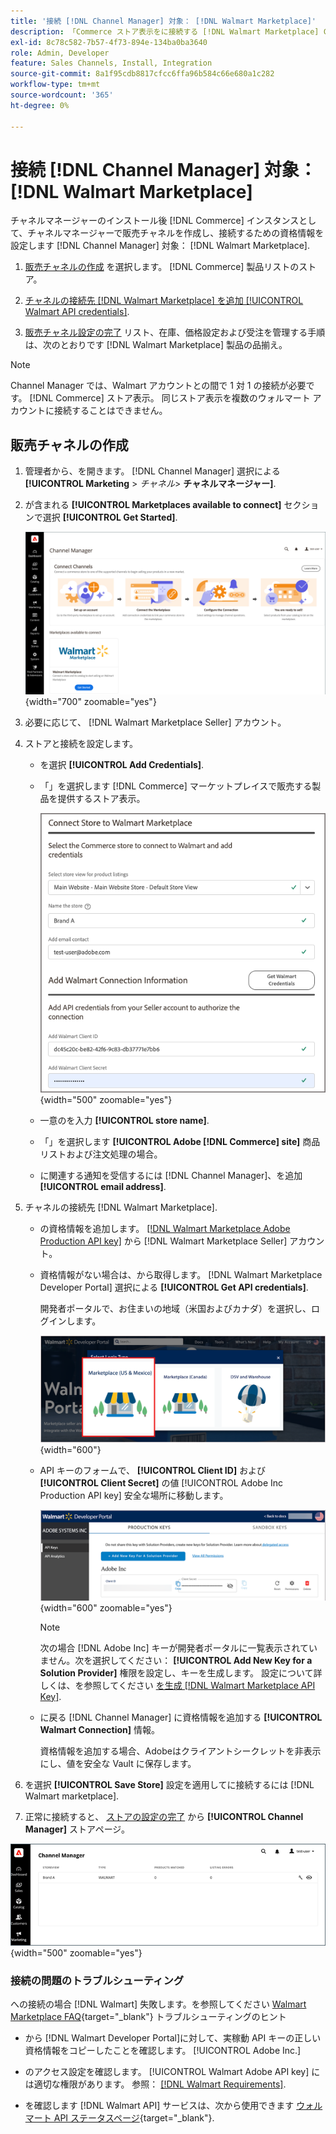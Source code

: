 ```yaml
---
title: '接続 [!DNL Channel Manager] 対象： [!DNL Walmart Marketplace]'
description: 「Commerce ストア表示をに接続する [!DNL Walmart Marketplace] Commerceの商品リスト、在庫、価格、注文を管理する営業チャネルを作成するには、Walmart Marketplace の売上について説明します。
exl-id: 8c78c582-7b57-4f73-894e-134ba0ba3640
role: Admin, Developer
feature: Sales Channels, Install, Integration
source-git-commit: 8a1f95cdb8817cfcc6ffa96b584c66e680a1c282
workflow-type: tm+mt
source-wordcount: '365'
ht-degree: 0%

---
```


# 接続 [!DNL Channel Manager] 対象： [!DNL Walmart Marketplace]

チャネルマネージャーのインストール後 [!DNL Commerce] インスタンスとして、チャネルマネージャーで販売チャネルを作成し、接続するための資格情報を設定します [!DNL Channel Manager] 対象： [!DNL Walmart Marketplace].

1. [販売チャネルの作成](#create-the-sales-channel) を選択します。 [!DNL Commerce] 製品リストのストア。

1. [チャネルの接続先 [!DNL Walmart Marketplace] を追加 [!UICONTROL Walmart API credentials]](#connect-the-channel-to-walmart-marketplace).

1. [販売チャネル設定の完了](#complete-sales-channel-store-setup) リスト、在庫、価格設定および受注を管理する手順は、次のとおりです [!DNL Walmart Marketplace] 製品の品揃え。

>[!NOTE]
>
>Channel Manager では、Walmart アカウントとの間で 1 対 1 の接続が必要です。 [!DNL Commerce] ストア表示。 同じストア表示を複数のウォルマート アカウントに接続することはできません。

## 販売チャネルの作成

1. 管理者から、を開きます。 [!DNL Channel Manager] 選択による **[!UICONTROL Marketing** > _チャネル&#x200B;_> **チャネルマネージャー]**.

1. が含まれる **[!UICONTROL Marketplaces available to connect]** セクションで選択 **[!UICONTROL Get Started]**.

   ![新規を接続 [!DNL Walmart] に保存 [!DNL Channel Manager]](assets/channel-manager-home.png){width="700" zoomable="yes"}

1. 必要に応じて、 [!DNL Walmart Marketplace Seller] アカウント。

1. ストアと接続を設定します。

   - を選択 **[!UICONTROL Add Credentials]**.

   - 「」を選択します [!DNL Commerce] マーケットプレイスで販売する製品を提供するストア表示。

     ![間の接続の設定 [!DNL Commerce] および [!DNL Walmart Marketplace] から [!DNL Channel Manager]](assets/configure-commerce-to-marketplace-connection.png){width="500" zoomable="yes"}

   - 一意のを入力 **[!UICONTROL store name]**.

   - 「」を選択します **[!UICONTROL Adobe [!DNL Commerce] site]** 商品リストおよび注文処理の場合。

   - に関連する通知を受信するには [!DNL Channel Manager]、を追加 **[!UICONTROL email address]**.

1. チャネルの接続先 [!DNL Walmart Marketplace].

   - の資格情報を追加します。 [[!DNL Walmart Marketplace Adobe Production API key]](walmart-requirements.md#generate-a-walmart-marketplace-production-api-key) から [!DNL Walmart Marketplace Seller] アカウント。

   - 資格情報がない場合は、から取得します。 [!DNL Walmart Marketplace Developer Portal] 選択による **[!UICONTROL Get API credentials]**.

     開発者ポータルで、お住まいの地域（米国およびカナダ）を選択し、ログインします。

     ![[!DNL Walmart Marketplace] アカウントのログイン](assets/walmart-marketplace-login-page.png){width="600"}

   - API キーのフォームで、 **[!UICONTROL Client ID]** および **[!UICONTROL Client Secret]** の値 [!UICONTROL Adobe Inc Production API key] 安全な場所に移動します。

     ![[!DNL Walmart Marketplace API key] 設定ページ](assets/walmart-api-key-management-form.png){width="600" zoomable="yes"}

     >[!NOTE]
     >
     >次の場合 [!DNL Adobe Inc] キーが開発者ポータルに一覧表示されていません。次を選択してください： **[!UICONTROL Add New Key for a Solution Provider]** 権限を設定し、キーを生成します。 設定について詳しくは、を参照してください [を生成 [!DNL Walmart Marketplace API Key]](walmart-requirements.md#generate-a-walmart-marketplace-api-key).

   - に戻る [!DNL Channel Manager] に資格情報を追加する **[!UICONTROL Walmart Connection]** 情報。

     資格情報を追加する場合、Adobeはクライアントシークレットを非表示にし、値を安全な Vault に保存します。

1. を選択 **[!UICONTROL Save Store]** 設定を適用してに接続するには [!DNL Walmart marketplace].

1. 正常に接続すると、 [ストアの設定の完了](complete-sales-channel-store-setup.md) から **[!UICONTROL Channel Manager]** ストアページ。

![最初のストアを設定](assets/channel-manager-setup-first-store.png){width="500" zoomable="yes"}

### 接続の問題のトラブルシューティング

への接続の場合 [!DNL Walmart] 失敗します。を参照してください [Walmart Marketplace FAQ](https://developer.walmart.com/faq/us/faq-auth/){target="_blank"} トラブルシューティングのヒント

- から [!DNL Walmart Developer Portal]に対して、実稼動 API キーの正しい資格情報をコピーしたことを確認します。 [!UICONTROL Adobe Inc.]

- のアクセス設定を確認します。 [!UICONTROL Walmart Adobe API key] には適切な権限があります。 参照： [[!DNL Walmart Requirements]](walmart-requirements.md##generate-a-walmart-marketplace-api-key).

- を確認します [!DNL Walmart API] サービスは、次から使用できます [ウォルマート API ステータスページ](https://developer.walmart.com/us/whats-new/new-api-status-information-now-available/){target="_blank"}.
